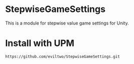 # StepwiseGameSettings
This is a module for stepwise value game settings for Unity.

# Install with UPM
```
https://github.com/eviltwo/StepwiseGameSettings.git
```
